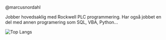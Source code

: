 @marcusnordahl

Jobber hovedsaklig med Rockwell PLC programmering.
Har også jobbet en del med annen programering som SQL, VBA, Python...

![Top Langs](https://github-readme-stats.vercel.app/api/top-langs/?username=marcusnordahl&theme=dracula&layout=compact&hide=jupyter%20notebook)
